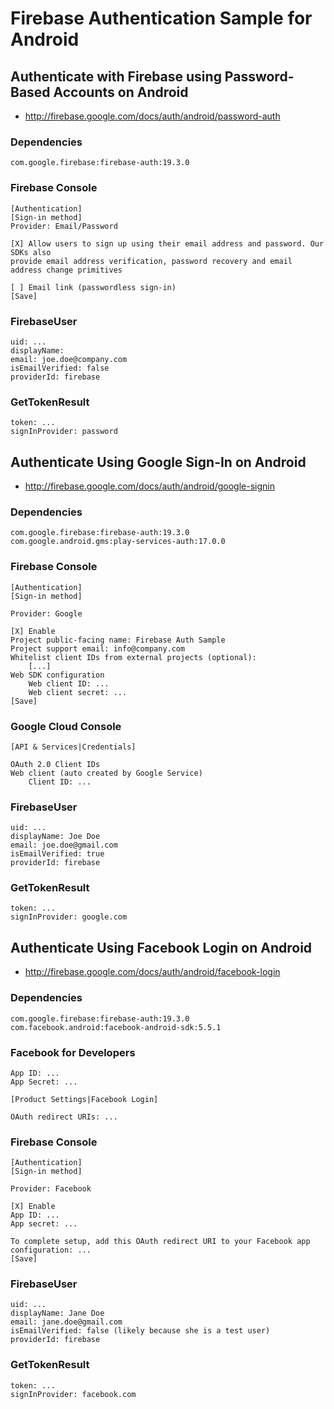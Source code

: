 Firebase Authentication Sample for Android
==========================================

## Authenticate with Firebase using Password-Based Accounts on Android

* http://firebase.google.com/docs/auth/android/password-auth

### Dependencies

```
com.google.firebase:firebase-auth:19.3.0
```

### Firebase Console

```
[Authentication]
[Sign-in method]
Provider: Email/Password

[X] Allow users to sign up using their email address and password. Our SDKs also
provide email address verification, password recovery and email address change primitives

[ ] Email link (passwordless sign-in)
[Save]
```

### FirebaseUser

```
uid: ...
displayName:
email: joe.doe@company.com
isEmailVerified: false
providerId: firebase
```

### GetTokenResult

```
token: ...
signInProvider: password
```

## Authenticate Using Google Sign-In on Android

* http://firebase.google.com/docs/auth/android/google-signin

### Dependencies

```
com.google.firebase:firebase-auth:19.3.0
com.google.android.gms:play-services-auth:17.0.0
```

### Firebase Console

```
[Authentication]
[Sign-in method]

Provider: Google

[X] Enable
Project public-facing name: Firebase Auth Sample
Project support email: info@company.com
Whitelist client IDs from external projects (optional):
    [...]
Web SDK configuration
    Web client ID: ...
    Web client secret: ...
[Save]
```

### Google Cloud Console

```
[API & Services|Credentials]

OAuth 2.0 Client IDs
Web client (auto created by Google Service)
    Client ID: ...
```

### FirebaseUser

```
uid: ...
displayName: Joe Doe
email: joe.doe@gmail.com
isEmailVerified: true
providerId: firebase
```

### GetTokenResult

```
token: ...
signInProvider: google.com
```

## Authenticate Using Facebook Login on Android

* http://firebase.google.com/docs/auth/android/facebook-login

### Dependencies

```   
com.google.firebase:firebase-auth:19.3.0
com.facebook.android:facebook-android-sdk:5.5.1
```

### Facebook for Developers

```
App ID: ...
App Secret: ...

[Product Settings|Facebook Login]

OAuth redirect URIs: ...
```

### Firebase Console

```
[Authentication]
[Sign-in method]

Provider: Facebook

[X] Enable
App ID: ...
App secret: ...

To complete setup, add this OAuth redirect URI to your Facebook app
configuration: ...
[Save]
```

### FirebaseUser

```
uid: ...
displayName: Jane Doe
email: jane.doe@gmail.com
isEmailVerified: false (likely because she is a test user)
providerId: firebase
```

### GetTokenResult

```
token: ...
signInProvider: facebook.com
```
